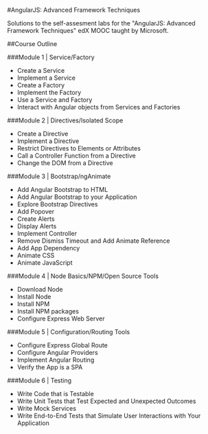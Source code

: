 #AngularJS: Advanced Framework Techniques

Solutions to the self-assesment labs for the "AngularJS: Advanced Framework Techniques" edX MOOC taught by Microsoft.

##Course Outline

###Module 1 | Service/Factory
- Create a Service
- Implement a Service
- Create a Factory
- Implement the Factory
- Use a Service and Factory
- Interact with Angular objects from Services and Factories

###Module 2 | Directives/Isolated Scope
- Create a Directive
- Implement a Directive
- Restrict Directives to Elements or Attributes
- Call a Controller Function from a Directive
- Change the DOM from a Directive

###Module 3 | Bootstrap/ngAnimate
- Add Angular Bootstrap to HTML
- Add Angular Bootstrap to your Application
- Explore Bootstrap Directives
- Add Popover
- Create Alerts
- Display Alerts
- Implement Controller
- Remove Dismiss Timeout and Add Animate Reference
- Add App Dependency
- Animate CSS
- Animate JavaScript

###Module 4 | Node Basics/NPM/Open Source Tools
- Download Node
- Install Node
- Install NPM
- Install NPM packages
- Configure Express Web Server

###Module 5 | Configuration/Routing Tools
- Configure Express Global Route
- Configure Angular Providers
- Implement Angular Routing
- Verify the App is a SPA

###Module 6 | Testing
- Write Code that is Testable
- Write Unit Tests that Test Expected and Unexpected Outcomes
- Write Mock Services
- Write End-to-End Tests that Simulate User Interactions with Your Application

